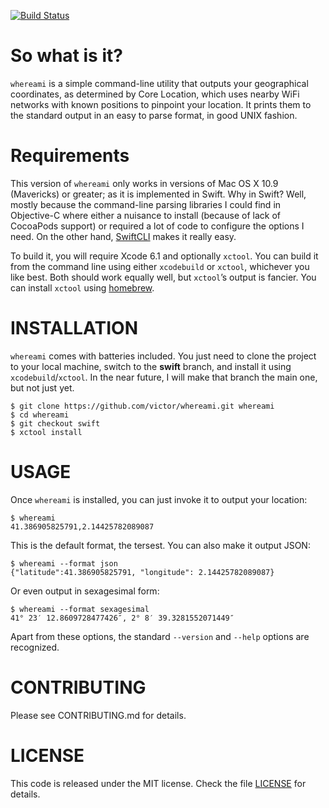 [![Build Status](https://travis-ci.org/victor/whereami.svg?branch=swift)](https://travis-ci.org/victor/whereami)

So what is it?
==============

`whereami` is a simple command-line utility that outputs your geographical coordinates, as determined by Core Location, which uses nearby WiFi networks with known positions to pinpoint your location. It prints them to the standard output in an easy to parse format, in good UNIX fashion.


Requirements
============

This version of `whereami` only works in versions of Mac OS X 10.9 (Mavericks) or greater; as it is implemented in Swift. Why in Swift? Well, mostly because the command-line parsing libraries I could find in Objective-C where either a nuisance to install (because of lack of CocoaPods support) or required a lot of code to configure the options I need. On the other hand, [SwiftCLI](https://github.com/jakeheis/SwiftCLI/blob/master/LICENSE) makes it really easy.

To build it, you will require Xcode 6.1 and optionally `xctool`. You can build it from the command line using either `xcodebuild` or `xctool`, whichever you like best. Both should work equally well, but `xctool`’s output is fancier. You can install `xctool` using [homebrew](http://brew.sh).

INSTALLATION
============

`whereami` comes with batteries included. You just need to clone the project to your local machine, switch to the **swift** branch, and install it using `xcodebuild`/`xctool`. In the near future, I will make that branch the main one, but not just yet.

```console
$ git clone https://github.com/victor/whereami.git whereami
$ cd whereami
$ git checkout swift
$ xctool install
```

USAGE
=====

Once `whereami` is installed, you can just invoke it to output your location:

```console
$ whereami
41.386905825791,2.14425782089087
```

This is the default format, the tersest. You can also make it output JSON:

```console
$ whereami --format json
{"latitude":41.386905825791, "longitude": 2.14425782089087}
```

Or even output in sexagesimal form:

```console
$ whereami --format sexagesimal
41° 23′ 12.8609728477426″, 2° 8′ 39.3281552071449″
```

Apart from these options, the standard `--version` and `--help` options are recognized.


CONTRIBUTING
============

Please see CONTRIBUTING.md for details.

LICENSE
=======

This code is released under the MIT license. Check the file [LICENSE](LICENSE) for details.
